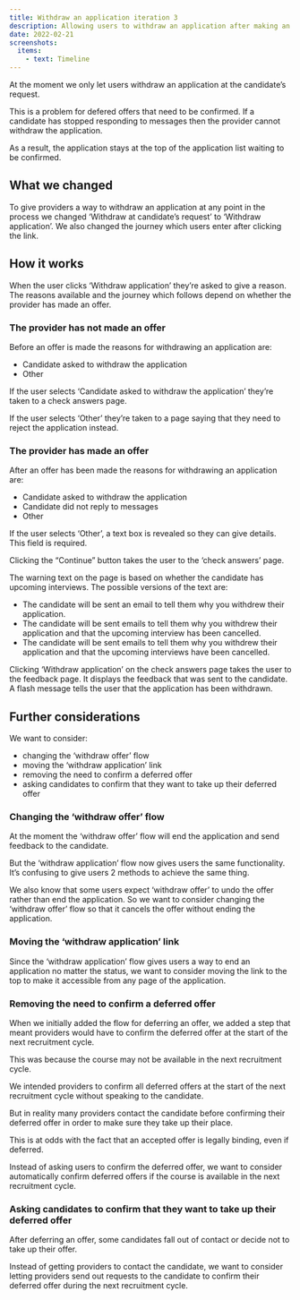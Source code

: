 ```yaml
---
title: Withdraw an application iteration 3
description: Allowing users to withdraw an application after making an offer, even if the candidate has not asked them to do so.
date: 2022-02-21
screenshots:
  items:
    - text: Timeline
---
```


At the moment we only let users withdraw an application at the candidate’s request.

This is a problem for defered offers that need to be confirmed. If a candidate has stopped responding to messages then the provider cannot withdraw the application.

As a result, the application stays at the top of the application list waiting to be confirmed.

## What we changed

To give providers a way to withdraw an application at any point in the process we changed ‘Withdraw at candidate’s request’ to ‘Withdraw application’. We also changed the journey which users enter after clicking the link.

## How it works

When the user clicks ‘Withdraw application’ they’re asked to give a reason. The reasons available and the journey which follows depend on whether the provider has made an offer.

### The provider has not made an offer

Before an offer is made the reasons for withdrawing an application are:

- Candidate asked to withdraw the application
- Other

If the user selects ‘Candidate asked to withdraw the application’ they’re taken to a check answers page.

If the user selects ‘Other’ they’re taken to a page saying that they need to reject the application instead.

### The provider has made an offer

After an offer has been made the reasons for withdrawing an application are:

- Candidate asked to withdraw the application
- Candidate did not reply to messages
- Other

If the user selects ‘Other’, a text box is revealed so they can give details. This field is required.

Clicking the “Continue” button takes the user to the ‘check answers’ page.

The warning text on the page is based on whether the candidate has upcoming interviews. The possible versions of the text are:

- The candidate will be sent an email to tell them why you withdrew their application.
- The candidate will be sent emails to tell them why you withdrew their application and that the upcoming interview has been cancelled.
- The candidate will be sent emails to tell them why you withdrew their application and that the upcoming interviews have been cancelled.

Clicking ‘Withdraw application’ on the check answers page takes the user to the feedback page. It displays the feedback that was sent to the candidate. A flash message tells the user that the application has been withdrawn.

## Further considerations

We want to consider:

- changing the ‘withdraw offer’ flow
- moving the ‘withdraw application’ link
- removing the need to confirm a deferred offer
- asking candidates to confirm that they want to take up their deferred offer

### Changing the ‘withdraw offer’ flow

At the moment the ‘withdraw offer’ flow will end the application and send feedback to the candidate.

But the ‘withdraw application’ flow now gives users the same functionality. It’s confusing to give users 2 methods to achieve the same thing.

We also know that some users expect ‘withdraw offer’ to undo the offer rather than end the application. So we want to consider changing the ‘withdraw offer’ flow so that it cancels the offer without ending the application.

### Moving the ‘withdraw application’ link

Since the ‘withdraw application’ flow gives users a way to end an application no matter the status, we want to consider moving the link to the top to make it accessible from any page of the application.

### Removing the need to confirm a deferred offer

When we initially added the flow for deferring an offer, we added a step that meant providers would have to confirm the deferred offer at the start of the next recruitment cycle.

This was because the course may not be available in the next recruitment cycle.

We intended providers to confirm all deferred offers at the start of the next recruitment cycle without speaking to the candidate.

But in reality many providers contact the candidate before confirming their deferred offer in order to make sure they take up their place.

This is at odds with the fact that an accepted offer is legally binding, even if deferred.

Instead of asking users to confirm the deferred offer, we want to consider automatically confirm deferred offers if the course is available in the next recruitment cycle.

### Asking candidates to confirm that they want to take up their deferred offer

After deferring an offer, some candidates fall out of contact or decide not to take up their offer.

Instead of getting providers to contact the candidate, we want to consider letting providers send out requests to the candidate to confirm their deferred offer during the next recruitment cycle.
